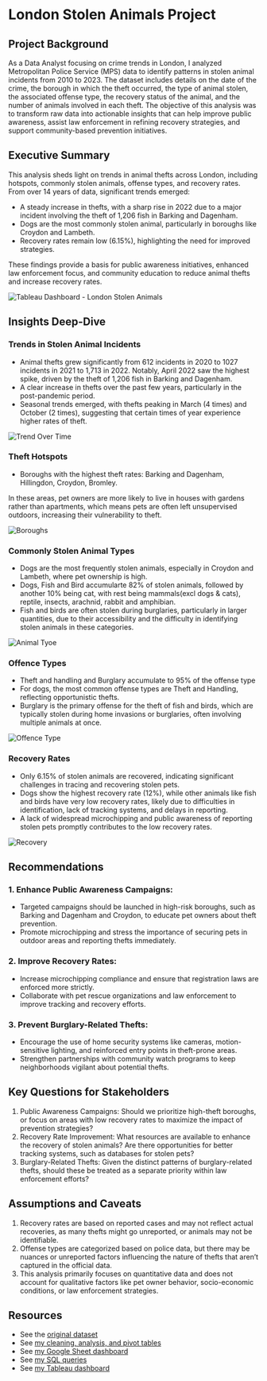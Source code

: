# London Stolen Animals Project

## Project Background
As a Data Analyst focusing on crime trends in London, I analyzed Metropolitan Police Service (MPS) data to identify patterns in stolen animal incidents from 2010 to 2023. The dataset includes details on the date of the crime, the borough in which the theft occurred, the type of animal stolen, the associated offense type, the recovery status of the animal, and the number of animals involved in each theft. The objective of this analysis was to transform raw data into actionable insights that can help improve public awareness, assist law enforcement in refining recovery strategies, and support community-based prevention initiatives. 

## Executive Summary
This analysis sheds light on trends in animal thefts across London, including hotspots, commonly stolen animals, offense types, and recovery rates. From over 14 years of data, significant trends emerged:
  - A steady increase in thefts, with a sharp rise in 2022 due to a major incident involving the theft of 1,206 fish in Barking and Dagenham.
  - Dogs are the most commonly stolen animal, particularly in boroughs like Croydon and Lambeth.
  - Recovery rates remain low (6.15%), highlighting the need for improved strategies. 

These findings provide a basis for public awareness initiatives, enhanced law enforcement focus, and community education to reduce animal thefts and increase recovery rates.

![Tableau Dashboard - London Stolen Animals](https://github.com/Mazedaa/London-Stolen-Animals-Project/blob/main/TableauDashboard.png)

## Insights Deep-Dive
### Trends in Stolen Animal Incidents
  - Animal thefts grew significantly from 612 incidents in 2020 to 1027 incidents in 2021 to 1,713 in 2022.
    Notably, April 2022 saw the highest spike, driven by the theft of 1,206 fish in Barking and Dagenham.
  - A clear increase in thefts over the past few years, particularly in the post-pandemic period.
  - Seasonal trends emerged, with thefts peaking in March (4 times) and October (2 times), suggesting that certain times of year experience higher rates of theft.

![Trend Over Time](https://github.com/Mazedaa/London-Stolen-Animals-Project/blob/main/StolenAnimalDashboards/trend.png)

### Theft Hotspots
  - Boroughs with the highest theft rates: Barking and Dagenham, Hillingdon, Croydon, Bromley.

In these areas, pet owners are more likely to live in houses with gardens rather than apartments, which means pets are often left unsupervised outdoors, increasing their vulnerability to theft.

![Boroughs](https://github.com/Mazedaa/London-Stolen-Animals-Project/blob/main/StolenAnimalDashboards/borough.png)

### Commonly Stolen Animal Types
  - Dogs are the most frequently stolen animals, especially in Croydon and Lambeth, where pet ownership is high.
  - Dogs, Fish and Bird accumularte 82% of stolen animals, followed by another 10% being cat, with rest being mammals(excl dogs & cats), reptile, insects, arachnid, rabbit and amphibian.
  - Fish and birds are often stolen during burglaries, particularly in larger quantities, due to their accessibility and the difficulty in identifying stolen animals in these categories.

![Animal Tyoe](https://github.com/Mazedaa/London-Stolen-Animals-Project/blob/main/StolenAnimalDashboards/animalType.png)

### Offence Types
  - Theft and handling and Burglary accumulate to 95% of the offense type
  - For dogs, the most common offense types are Theft and Handling, reflecting opportunistic thefts.
  - Burglary is the primary offense for the theft of fish and birds, which are typically stolen during home invasions or burglaries, often involving multiple animals at once.

![Offence Type](https://github.com/Mazedaa/London-Stolen-Animals-Project/blob/main/StolenAnimalDashboards/offenceType.png)

###  Recovery Rates
  - Only 6.15% of stolen animals are recovered, indicating significant challenges in tracing and recovering stolen pets.
  - Dogs show the highest recovery rate (12%), while other animals like fish and birds have very low recovery rates, likely due to difficulties in identification, lack of tracking systems, and delays in reporting.
  - A lack of widespread microchipping and public awareness of reporting stolen pets promptly contributes to the low recovery rates.

![Recovery](https://github.com/Mazedaa/London-Stolen-Animals-Project/blob/main/StolenAnimalDashboards/recovered.png)

## Recommendations
### 1. Enhance Public Awareness Campaigns:
  - Targeted campaigns should be launched in high-risk boroughs, such as Barking and Dagenham and Croydon, to educate pet owners about theft prevention.
  - Promote microchipping and stress the importance of securing pets in outdoor areas and reporting thefts immediately.
### 2. Improve Recovery Rates:
  - Increase microchipping compliance and ensure that registration laws are enforced more strictly.
  - Collaborate with pet rescue organizations and law enforcement to improve tracking and recovery efforts.
### 3. Prevent Burglary-Related Thefts:
  - Encourage the use of home security systems like cameras, motion-sensitive lighting, and reinforced entry points in theft-prone areas.
  - Strengthen partnerships with community watch programs to keep neighborhoods vigilant about potential thefts.

## Key Questions for Stakeholders
1. Public Awareness Campaigns: Should we prioritize high-theft boroughs, or focus on areas with low recovery rates to maximize the impact of prevention strategies?
2. Recovery Rate Improvement: What resources are available to enhance the recovery of stolen animals? Are there opportunities for better tracking systems, such as databases for stolen pets?
3. Burglary-Related Thefts: Given the distinct patterns of burglary-related thefts, should these be treated as a separate priority within law enforcement efforts?

## Assumptions and Caveats
1. Recovery rates are based on reported cases and may not reflect actual recoveries, as many thefts might go unreported, or animals may not be identifiable.
2. Offense types are categorized based on police data, but there may be nuances or unreported factors influencing the nature of thefts that aren’t captured in the official data.
3. This analysis primarily focuses on quantitative data and does not account for qualitative factors like pet owner behavior, socio-economic conditions, or law enforcement strategies.

## Resources
- See the [original dataset](https://github.com/Mazedaa/London-Stolen-Animals-Project/blob/main/original_stolen_animals.xlsx%20-%20MPS%20Stolen%20animals%20data.csv) 
- See [my cleaning, analysis, and pivot tables](https://github.com/Mazedaa/London-Stolen-Animals-Project/blob/main/clean_stolen_animals.xlsx) 
- See [my Google Sheet dashboard](https://github.com/Mazedaa/London-Stolen-Animals-Project/blob/main/GoogleSheetDashboard.png)
- See [my SQL queries](https://github.com/Mazedaa/London-Stolen-Animals-Project/blob/main/StolenAnimals.sql)
- See [my Tableau dashboard](https://github.com/Mazedaa/London-Stolen-Animals-Project/blob/main/TableauDashboard.png)

